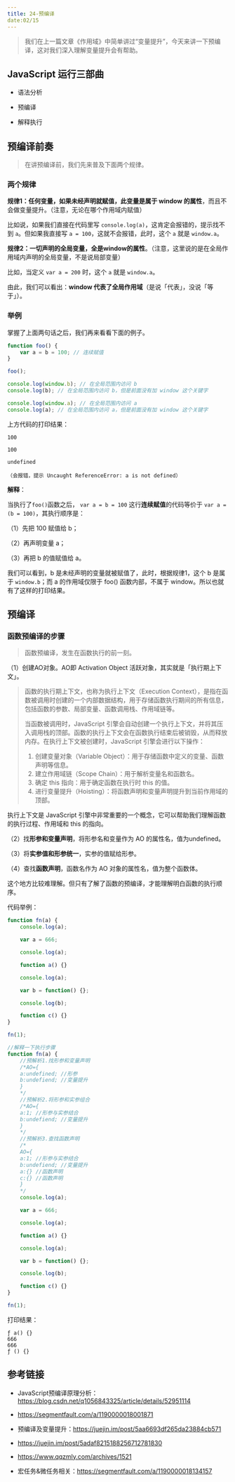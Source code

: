 ```yaml
---
title: 24-预编译
date:02/15
---
```


> 我们在上一篇文章《作用域》中简单讲过“变量提升”，今天来讲一下预编译，这对我们深入理解变量提升会有帮助。

## JavaScript 运行三部曲

- 语法分析

- 预编译

- 解释执行

## 预编译前奏

> 在讲预编译前，我们先来普及下面两个规律。

### 两个规律

**规律1：任何变量，如果未经声明就赋值，此变量是属于 window 的属性**，而且不会做变量提升。（注意，无论在哪个作用域内赋值）

比如说，如果我们直接在代码里写 `console.log(a)`，这肯定会报错的，提示找不到 `a`。但如果我直接写 `a = 100`，这就不会报错，此时，这个 `a` 就是 `window.a`。

**规律2：一切声明的全局变量，全是window的属性**。（注意，这里说的是在全局作用域内声明的全局变量，不是说局部变量）

比如，当定义 `var a = 200` 时，这个 `a` 就是 `window.a`。

由此，我们可以看出：**window 代表了全局作用域**（是说「代表」，没说「等于」）。

### 举例

掌握了上面两句话之后，我们再来看看下面的例子。

```javascript
function foo() {
    var a = b = 100; // 连续赋值
}

foo();

console.log(window.b); // 在全局范围内访问 b
console.log(b); // 在全局范围内访问 b，但是前面没有加 window 这个关键字

console.log(window.a); // 在全局范围内访问 a
console.log(a); // 在全局范围内访问 a，但是前面没有加 window 这个关键字

```

上方代码的打印结果：

```
100

100

undefined

（会报错，提示 Uncaught ReferenceError: a is not defined）

```

**解释**：

当执行了`foo()`函数之后， `var a = b = 100` 这行**连续赋值**的代码等价于 `var a = (b = 100)`，其执行顺序是：

（1）先把 100 赋值给 b；

（2）再声明变量 a；

（3）再把 b 的值赋值给 a。

我们可以看到，b 是未经声明的变量就被赋值了，此时，根据规律1，这个 b 是属于 `window.b`；而 a 的作用域仅限于 foo() 函数内部，不属于 window。所以也就有了这样的打印结果。

## 预编译

### 函数预编译的步骤

> 函数预编译，发生在函数执行的前一刻。

（1）创建AO对象。AO即 Activation Object 活跃对象，其实就是「执行期上下文」。

> 函数的执行期上下文，也称为执行上下文（Execution Context），是指在函数被调用时创建的一个内部数据结构，用于存储函数执行期间的所有信息，包括函数的参数、局部变量、函数调用栈、作用域链等。
>
> 当函数被调用时，JavaScript 引擎会自动创建一个执行上下文，并将其压入调用栈的顶部。函数的执行上下文会在函数执行结束后被销毁，从而释放内存。在执行上下文被创建时，JavaScript 引擎会进行以下操作：
>
> 1. 创建变量对象（Variable Object）：用于存储函数中定义的变量、函数声明等信息。
> 2. 建立作用域链（Scope Chain）：用于解析变量名和函数名。
> 3. 确定 this 指向：用于确定函数在执行时 this 的值。
> 4. 进行变量提升（Hoisting）：将函数声明和变量声明提升到当前作用域的顶部。

执行上下文是 JavaScript 引擎中非常重要的一个概念，它可以帮助我们理解函数的执行过程、作用域和 this 的指向。

（2）找**形参和变量声明**，将形参名和变量作为 AO 的属性名，值为undefined。

（3）将**实参值和形参统一**，实参的值赋给形参。

（4）查找**函数声明**，函数名作为 AO 对象的属性名，值为整个函数体。

这个地方比较难理解。但只有了解了函数的预编译，才能理解明白函数的执行顺序。

代码举例：

```javascript
function fn(a) {
    console.log(a);

    var a = 666;

    console.log(a);

    function a() {}

    console.log(a);

    var b = function() {};

    console.log(b);

    function c() {}
}

fn(1);
```

```javascript
//解释一下执行步骤
function fn(a) {
    //预解析1.找形参和变量声明
    /*AO={
    a:undefined; //形参
    b:undefiend; //变量提升
    }
    */
    //预解析2.将形参和实参组合
    /*AO={
    a:1; //形参与实参结合
    b:undefiend; //变量提升
    }
    */
    //预解析3.查找函数声明
    /*
    AO={
    a:1; //形参与实参结合
    b:undefiend; //变量提升
    a:{} //函数声明
    c:{} //函数声明
    }
    */
    console.log(a);

    var a = 666;

    console.log(a);

    function a() {}

    console.log(a);

    var b = function() {};

    console.log(b);

    function c() {}
}

fn(1);
```

打印结果：

```
ƒ a() {}
666
666
ƒ () {}
```

## 参考链接

- JavaScript预编译原理分析：<https://blog.csdn.net/q1056843325/article/details/52951114>

- <https://segmentfault.com/a/1190000018001871>

- 预编译及变量提升：<https://juejin.im/post/5aa6693df265da23884cb571>

- <https://juejin.im/post/5adaf8215188256712781830>

- <https://www.qqzmly.com/archives/1521>

- 宏任务&微任务相关：<https://segmentfault.com/a/1190000018134157>

